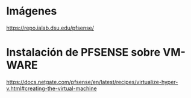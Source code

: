 #  Imágenes

https://repo.ialab.dsu.edu/pfsense/
#  Instalación de PFSENSE sobre VM-WARE

https://docs.netgate.com/pfsense/en/latest/recipes/virtualize-hyper-v.html#creating-the-virtual-machine

